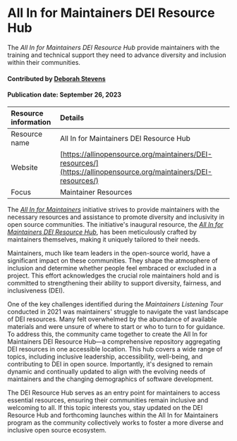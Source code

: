 # All In for Maintainers DEI Resource Hub

<!--deck text start-->
The *All In for Maintainers DEI Resource Hub*  provide maintainers with the training and technical support they need to advance diversity and inclusion within their communities.
<!--deck text end-->

#### Contributed by [Deborah Stevens](https://github.com/haikudeb)
#### Publication date: September 26, 2023

Resource information | Details 
:--- | :--- 
Resource name | All In for Maintainers DEI Resource Hub
Website  | [https://allinopensource.org/maintainers/DEI-resources/](https://allinopensource.org/maintainers/DEI-resources/)
Focus | Maintainer Resources

The  *[All In for Maintainers](https://allinopensource.org/maintainers/)*  initiative strives to provide maintainers with the necessary resources and assistance to promote diversity and inclusivity in open source communities. The initiative's inaugural resource, the *[All In for Maintainers DEI Resource Hub](https://allinopensource.org/maintainers/DEI-resources/)*, has been meticulously crafted by maintainers themselves, making it uniquely tailored to their needs.     


Maintainers, much like team leaders in the open-source world, have a significant impact on these communities. They shape the atmosphere of inclusion and determine whether people feel embraced or excluded in a project. This effort acknowledges the crucial role maintainers hold and is committed to strengthening their ability to support diversity, fairness, and inclusiveness (DEI).

One of the key challenges identified during the *Maintainers Listening Tour* conducted in 2021 was maintainers' struggle to navigate the vast landscape of DEI resources. Many felt overwhelmed by the abundance of available materials and were unsure of where to start or who to turn to for guidance. To address this, the community came together to create the  All In for Maintainers DEI Resource Hub—a comprehensive repository aggregating DEI resources in one accessible location. This hub covers a wide range of topics, including inclusive leadership, accessibility, well-being, and contributing to DEI in open source. Importantly, it's designed to remain dynamic and continually updated to align with the evolving needs of maintainers and the changing demographics of software development.

The DEI Resource Hub serves as an entry point for maintainers to access essential resources, ensuring their communities remain inclusive and welcoming to all. If this topic interests you, stay updated on the DEI Resource Hub and forthcoming launches within the All In for Maintainers program as the community collectively works to foster a more diverse and inclusive open source ecosystem.

<!---
Publish: yes
Topics: projects and organizations, inclusivity, online learning
Pinned: no
RSS update: 2023-09-26
--->

